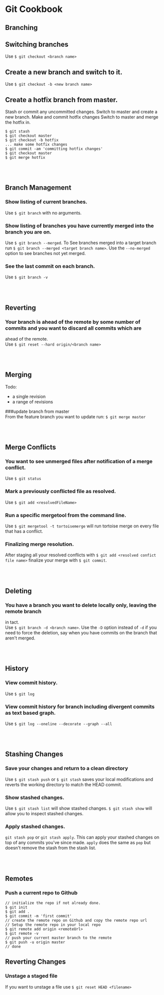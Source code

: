 # Git Cookbook  

## Branching
## Switching branches  
Use `$ git checkout <branch name>`

## Create a new branch and switch to it.  
Use `$ git checkout -b <new branch name>`


## Create a hotfix branch from master.  
Stash or commit any uncommitted changes. Switch to master and create a new branch. Make and commit hotfix changes
Switch to master and merge the hotfix in.
~~~
$ git stash
$ git checkout master
$ git checkout -b hotfix
... make some hotfix changes
$ git commit -am 'committing hotfix changes'
$ git checkout master
$ git merge hotfix
~~~ 

<br/></br>
## Branch Management
### Show listing of current branches.  
Use `$ git branch` with no arguments.

### Show listing of branches you have currently merged into the branch you are on.  
Use `$ git branch --merged`. To See branches merged into a target branch run `$ git branch --merged <target branch name>`.
Use the `--no-merged` option to see branches not yet merged.   

### See the last commit on each branch. 
Use `$ git branch -v`

<br/></br>
## Reverting
### Your branch is ahead of the remote by some number of commits and you want to discard all commits which are 
ahead of the remote.  
Use `$ git reset --hard origin/<branch name>`



<br/></br>
## Merging
Todo:
* a single revision 
* a range of revisions  

###update branch from master  
From the feature branch you want to update run: `$ git merge master`

<br/></br>
## Merge Conflicts
### You want to see unmerged files after notification of a merge conflict.  
Use `$ git status`  

### Mark a previously conflicted file as resolved.  
Use `$ git add <resolvedFileName>`  

### Run a specific mergetool from the command line.  
Use `$ git mergetool -t tortoisemerge` will run tortoise merge on every file that has a conflict.

### Finalizing merge resolution.  
After staging all your resolved conflicts with `$ git add <resolved confict file name>` finalize your merge with
`$ git commit`. 

<br/></br>
## Deleting
### You have a branch you want to delete locally only, leaving the remote branch
in tact.  
Use `$ git branch -d <branch name>`. Use the `-D` option instead of `-d` if you need to force the deletion, say 
when you have commits on the branch that aren't merged.  




<br/></br>
## History
### View commit history.  
Use `$ git log`  

### View commit history for branch including divergent commits as text based graph.  
Use `$ git log --oneline --decorate --graph --all`  

<br/></br>
## Stashing Changes
### Save your changes and return to a clean directory  
Use `$ git stash push` or `$ git stash` saves your local modifications and reverts the working directory to match the HEAD commit.  

### Show stashed changes.  
Use `$ git stash list` will show stashed changes. `$ git stash show` will allow you to inspect stashed changes.  

### Apply stashed changes.  
`git stash pop` or `git stash apply`. This can apply your stashed changes on top of any commits you've since made.  `apply` does the same as `pop` but doesn't remove the stash from the stash list.


<br/></br>
## Remotes
### Push a current repo to Github  

~~~
// initialize the repo if not already done.
$ git init
$ git add .
$ git commit -m 'first commit'
// create the remote repo on Github and copy the remote repo url
// Setup the remote repo in your local repo
$ git remote add origin <remoteUrl>
$ git remote -v
// push your current master branch to the remote
$ git push -u origin master
// done
~~~
  

## Reverting Changes  

### Unstage a staged file 
If you want to unstage a file use `$ git reset HEAD <filename>`
